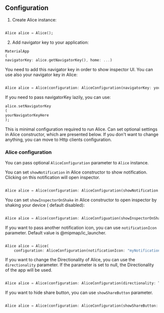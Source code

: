 ## Configuration

1. Create Alice instance:

```dart

Alice alice = Alice();
```

2. Add navigator key to your application:

```dart
MaterialApp
(
navigatorKey: alice.getNavigatorKey(), home: ...)
```

You need to add this navigator key in order to show inspector UI.
You can use also your navigator key in Alice:

```dart

Alice alice = Alice(configuration: AliceConfiguration(navigatorKey: yourNavigatorKeyHere));
```

If you need to pass navigatorKey lazily, you can use:

```dart
alice.setNavigatorKey
(
yourNavigatorKeyHere
);
```

This is minimal configuration required to run Alice. Can set optional settings in Alice constructor,
which are presented below. If you don't want to change anything, you can move to Http clients
configuration.

### Alice configuration

You can pass optional `AliceConfiguration` parameter to `Alice` instance.

You can set `showNotification` in Alice constructor to show notification. Clicking on this
notification will open inspector.

```dart

Alice alice = Alice(configuration: AliceConfiguration(showNotification: true));
```

You can set `showInspectorOnShake` in Alice constructor to open inspector by shaking your device (
default disabled):

```dart

Alice alice = Alice(configuration: AliceConfiguation(showInspectorOnShake: true));
```

If you want to pass another notification icon, you can use `notificationIcon` parameter. Default
value is @mipmap/ic_launcher.

```dart

Alice alice = Alice(
    configuration: AliceConfiguration(notificationIcon: "myNotificationIconResourceName"));
```

If you want to change the Directionality of Alice, you can use the `directionality` parameter. If
the parameter is set to null, the Directionality of the app will be used.

```dart

Alice alice = Alice(configuration: AliceConfiguration(directionality: TextDirection.ltr));
```

If you want to hide share button, you can use `showShareButton` parameter.

```dart

Alice alice = Alice(configuration: AliceConfiguration(showShareButton: false));
```